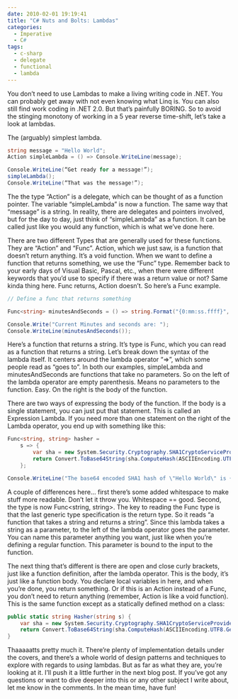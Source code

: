 ```yaml
---
date: 2010-02-01 19:19:41
title: "C# Nuts and Bolts: Lambdas"
categories:
  - Imperative
  - C#
tags:
  - c-sharp
  - delegate
  - functional
  - lambda
---
```


You don’t need to use Lambdas to make a living writing code in .NET. You can probably get away with not even knowing what Linq is. You can also still find work coding in .NET 2.0. But that’s painfully BORING. So to avoid the stinging monotony of working in a 5 year reverse time-shift, let’s take a look at lambdas.

<!-- more -->

The (arguably) simplest lambda.

```C#
string message = "Hello World";
Action simpleLambda = () => Console.WriteLine(message);

Console.WriteLine(“Get ready for a message!”);
simpleLambda();
Console.WriteLine(“That was the message!”);
```

The the type “Action” is a delegate, which can be thought of as a function pointer. The variable “simpleLambda” is now a function. The same way that “message” is a string. In reality, there are delegates and pointers involved, but for the day to day, just think of “simpleLambda” as a function. It can be called just like you would any function, which is what we’ve done here.

There are two different Types that are generally used for these functions. They are “Action” and “Func”. Action, which we just saw, is a function that doesn’t return anything. It’s a void function. When we want to define a function that returns something, we use the “Func” type. Remember back to your early days of Visual Basic, Pascal, etc., when there were different keywords that you’d use to specify if there was a return value or not? Same kinda thing here. Func returns, Action doesn’t. So here’s a Func example.

```C#
// Define a func that returns something

Func<string> minutesAndSeconds = () => string.Format("{0:mm:ss.ffff}", DateTime.Now);

Console.Write("Current Minutes and seconds are: ");
Console.WriteLine(minutesAndSeconds());
```

Here’s a function that returns a string. It’s type is Func<string>, which you can read as a function that returns a string. Let’s break down the syntax of the lambda itself. It centers around the lambda operator “=>”, which some people read as “goes to”. In both our examples, simpleLambda and minutesAndSeconds are functions that take no parameters. So on the left of the lambda operator are empty parenthesis. Means no parameters to the function. Easy. On the right is the body of the function.

There are two ways of expressing the body of the function. If the body is a single statement, you can just put that statement. This is called an Expression Lambda. If you need more than one statement on the right of the Lambda operator, you end up with something like this:

```C#
Func<string, string> hasher =
    s => {
        var sha = new System.Security.Cryptography.SHA1CryptoServiceProvider();
        return Convert.ToBase64String(sha.ComputeHash(ASCIIEncoding.UTF8.GetBytes(s)));
    };

Console.WriteLine("The base64 encoded SHA1 hash of \"Hello World\" is {0}", hasher("Hello World"));
```

A couple of differences here… first there’s some added whitespace to make stuff more readable. Don’t let it throw you. Whitespace == good. Second, the type is now Func<string, string>. The key to reading the Func type is that the last generic type specification is the return type. So it reads “a function that takes a string and returns a string”. Since this lambda takes a string as a parameter, to the left of the lambda operator goes the parameter. You can name this parameter anything you want, just like when you’re defining a regular function. This parameter is bound to the input to the function.

The next thing that’s different is there are open and close curly brackets, just like a function definition, after the lambda operator. This is the body, it’s just like a function body. You declare local variables in here, and when you’re done, you return something. Or if this is an Action instead of a Func, you don’t need to return anything (remember, Action is like a void function). This is the same function except as a statically defined method on a class:

```C#
public static string Hasher(string s) {
    var sha = new System.Security.Cryptography.SHA1CryptoServiceProvider();
    return Convert.ToBase64String(sha.ComputeHash(ASCIIEncoding.UTF8.GetBytes(s)));
}
```

Thaaaaatts pretty much it. There’re plenty of implementation details under the covers, and there’s a whole world of design patterns and techniques to explore with regards to _using_ lambdas. But as far as what they are, you’re looking at it. I’ll push it a little further in the next blog post. If you’ve got any questions or want to dive deeper into this or any other subject I write about, let me know in the comments. In the mean time, have fun!

